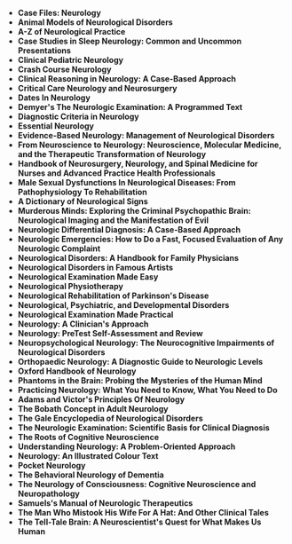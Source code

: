 
<ul>
  
 <li><b><a target="_blank" href="https://github.com/manjunath5496/Neurology-Books/blob/master/rol(1).pdf" style="text-decoration:none;">Case Files: Neurology</a></b></li>
  
<li><b><a target="_blank" href="https://github.com/manjunath5496/Neurology-Books/blob/master/rol(2).pdf" style="text-decoration:none;">Animal Models of Neurological Disorders</a></b></li>

<li><b><a target="_blank" href="https://github.com/manjunath5496/Neurology-Books/blob/master/rol(3).pdf" style="text-decoration:none;">A-Z of Neurological Practice</a></b></li>                         
  <li><b><a target="_blank" href="https://github.com/manjunath5496/Neurology-Books/blob/master/rol(4).pdf" style="text-decoration:none;">Case Studies in Sleep Neurology: Common and Uncommon Presentations</a></b></li>  
     <li><b><a target="_blank" href="https://github.com/manjunath5496/Neurology-Books/blob/master/rol(5).pdf" style="text-decoration:none;">Clinical Pediatric Neurology</a></b></li>  
   <li><b><a target="_blank" href="https://github.com/manjunath5496/Neurology-Books/blob/master/rol(6).pdf" style="text-decoration:none;">Crash Course Neurology</a></b></li>  
                                             

 <li><b><a target="_blank" href="https://github.com/manjunath5496/Neurology-Books/blob/master/rol(7).pdf" style="text-decoration:none;">Clinical Reasoning in Neurology: A Case-Based Approach</a></b></li>
  
<li><b><a target="_blank" href="https://github.com/manjunath5496/Neurology-Books/blob/master/rol(8).pdf" style="text-decoration:none;">Critical Care Neurology and Neurosurgery</a></b></li>

<li><b><a target="_blank" href="https://github.com/manjunath5496/Neurology-Books/blob/master/rol(9).pdf" style="text-decoration:none;">Dates In Neurology</a></b></li>                         
  <li><b><a target="_blank" href="https://github.com/manjunath5496/Neurology-Books/blob/master/rol(10).pdf" style="text-decoration:none;">Demyer's The Neurologic Examination: A Programmed Text</a></b></li>  
     <li><b><a target="_blank" href="https://github.com/manjunath5496/Neurology-Books/blob/master/rol(11).pdf" style="text-decoration:none;">Diagnostic Criteria in Neurology</a></b></li>  
   <li><b><a target="_blank" href="https://github.com/manjunath5496/Neurology-Books/blob/master/rol(12).pdf" style="text-decoration:none;">Essential Neurology</a></b></li>  
                                             
<li><b><a target="_blank" href="https://github.com/manjunath5496/Neurology-Books/blob/master/rol(13).pdf" style="text-decoration:none;">Evidence-Based Neurology: Management of Neurological Disorders</a></b></li>                         
  <li><b><a target="_blank" href="https://github.com/manjunath5496/Neurology-Books/blob/master/rol(14).pdf" style="text-decoration:none;">From Neuroscience to Neurology: Neuroscience, Molecular Medicine, and the Therapeutic Transformation of Neurology</a></b></li>  
     <li><b><a target="_blank" href="https://github.com/manjunath5496/Neurology-Books/blob/master/rol(15).pdf" style="text-decoration:none;">Handbook of Neurosurgery, Neurology, and Spinal Medicine for Nurses and Advanced Practice Health Professionals</a></b></li>  
   <li><b><a target="_blank" href="https://github.com/manjunath5496/Neurology-Books/blob/master/rol(16).pdf" style="text-decoration:none;">Male Sexual Dysfunctions In Neurological Diseases: From Pathophysiology To Rehabilitation</a></b></li>  
                                             
  <li><b><a target="_blank" href="https://github.com/manjunath5496/Neurology-Books/blob/master/rol(17).pdf" style="text-decoration:none;">A Dictionary of Neurological Signs</a></b></li>  
     <li><b><a target="_blank" href="https://github.com/manjunath5496/Neurology-Books/blob/master/rol(18).pdf" style="text-decoration:none;">Murderous Minds: Exploring the Criminal Psychopathic Brain: Neurological Imaging and the Manifestation of Evil</a></b></li>  
   <li><b><a target="_blank" href="https://github.com/manjunath5496/Neurology-Books/blob/master/rol(19).pdf" style="text-decoration:none;">Neurologic Differential Diagnosis: A Case-Based Approach</a></b></li>  

  <li><b><a target="_blank" href="https://github.com/manjunath5496/Neurology-Books/blob/master/rol(20).pdf" style="text-decoration:none;">Neurologic Emergencies: How to Do a Fast, Focused Evaluation of Any Neurologic Complaint</a></b></li>  
     <li><b><a target="_blank" href="https://github.com/manjunath5496/Neurology-Books/blob/master/rol(21).pdf" style="text-decoration:none;">Neurological Disorders: A Handbook for Family Physicians</a></b></li>  
   <li><b><a target="_blank" href="https://github.com/manjunath5496/Neurology-Books/blob/master/rol(22).pdf" style="text-decoration:none;">Neurological Disorders in Famous Artists</a></b></li>  


 <li><b><a target="_blank" href="https://github.com/manjunath5496/Neurology-Books/blob/master/rol(23).pdf" style="text-decoration:none;">Neurological Examination Made Easy</a></b></li>  
     <li><b><a target="_blank" href="https://github.com/manjunath5496/Neurology-Books/blob/master/rol(24).pdf" style="text-decoration:none;">Neurological Physiotherapy</a></b></li>  
   <li><b><a target="_blank" href="https://github.com/manjunath5496/Neurology-Books/blob/master/rol(25).pdf" style="text-decoration:none;">Neurological Rehabilitation of Parkinson's Disease</a></b></li>  

  <li><b><a target="_blank" href="https://github.com/manjunath5496/Neurology-Books/blob/master/rol(26).pdf" style="text-decoration:none;">Neurological, Psychiatric, and Developmental Disorders</a></b></li>  
     <li><b><a target="_blank" href="https://github.com/manjunath5496/Neurology-Books/blob/master/rol(27).pdf" style="text-decoration:none;">Neurological Examination Made Practical</a></b></li>  
   <li><b><a target="_blank" href="https://github.com/manjunath5496/Neurology-Books/blob/master/rol(28).pdf" style="text-decoration:none;">Neurology: A Clinician's Approach </a></b></li>  

<li><b><a target="_blank" href="https://github.com/manjunath5496/Neurology-Books/blob/master/rol(29).pdf" style="text-decoration:none;">Neurology: PreTest Self-Assessment and Review </a></b></li>  

   <li><b><a target="_blank" href="https://github.com/manjunath5496/Neurology-Books/blob/master/rol(30).pdf" style="text-decoration:none;">Neuropsychological Neurology: The Neurocognitive Impairments of Neurological Disorders</a></b></li>  

<li><b><a target="_blank" href="https://github.com/manjunath5496/Neurology-Books/blob/master/rol(31).pdf" style="text-decoration:none;">Orthopaedic Neurology: A Diagnostic Guide to Neurologic Levels</a></b></li>  

  <li><b><a target="_blank" href="https://github.com/manjunath5496/Neurology-Books/blob/master/rol(32).pdf" style="text-decoration:none;">Oxford Handbook of Neurology</a></b></li>  

<li><b><a target="_blank" href="https://github.com/manjunath5496/Neurology-Books/blob/master/rol(33).pdf" style="text-decoration:none;">Phantoms in the Brain: Probing the Mysteries of the Human Mind</a></b></li>  

   <li><b><a target="_blank" href="https://github.com/manjunath5496/Neurology-Books/blob/master/rol(34).pdf" style="text-decoration:none;">Practicing Neurology: What You Need to Know, What You Need to Do</a></b></li>  

<li><b><a target="_blank" href="https://github.com/manjunath5496/Neurology-Books/blob/master/rol(35).pdf" style="text-decoration:none;">Adams and Victor's Principles Of Neurology</a></b></li>  


<li><b><a target="_blank" href="https://github.com/manjunath5496/Neurology-Books/blob/master/rol(36).pdf" style="text-decoration:none;">The Bobath Concept in Adult Neurology </a></b></li>  

   <li><b><a target="_blank" href="https://github.com/manjunath5496/Neurology-Books/blob/master/rol(37).pdf" style="text-decoration:none;">The Gale Encyclopedia of Neurological Disorders</a></b></li>  

<li><b><a target="_blank" href="https://github.com/manjunath5496/Neurology-Books/blob/master/rol(38).pdf" style="text-decoration:none;">The Neurologic Examination: Scientific Basis for Clinical Diagnosis</a></b></li>  

  <li><b><a target="_blank" href="https://github.com/manjunath5496/Neurology-Books/blob/master/rol(39).pdf" style="text-decoration:none;">The Roots of Cognitive Neuroscience</a></b></li>  

<li><b><a target="_blank" href="https://github.com/manjunath5496/Neurology-Books/blob/master/rol(40).pdf" style="text-decoration:none;">Understanding Neurology: A Problem-Oriented Approach</a></b></li>  

   <li><b><a target="_blank" href="https://github.com/manjunath5496/Neurology-Books/blob/master/rol(41).pdf" style="text-decoration:none;">Neurology: An Illustrated Colour Text</a></b></li>  

<li><b><a target="_blank" href="https://github.com/manjunath5496/Neurology-Books/blob/master/rol(42).pdf" style="text-decoration:none;">Pocket Neurology</a></b></li>  


<li><b><a target="_blank" href="https://github.com/manjunath5496/Neurology-Books/blob/master/rol(43).pdf" style="text-decoration:none;">The Behavioral Neurology of Dementia</a></b></li>  

  <li><b><a target="_blank" href="https://github.com/manjunath5496/Neurology-Books/blob/master/rol(44).pdf" style="text-decoration:none;">The Neurology of Consciousness: Cognitive Neuroscience and Neuropathology</a></b></li>  

<li><b><a target="_blank" href="https://github.com/manjunath5496/Neurology-Books/blob/master/rol(45).pdf" style="text-decoration:none;">Samuels's Manual of Neurologic Therapeutics</a></b></li>  

   <li><b><a target="_blank" href="https://github.com/manjunath5496/Neurology-Books/blob/master/rol(46).pdf" style="text-decoration:none;">The Man Who Mistook His Wife For A Hat: And Other Clinical Tales</a></b></li>  

<li><b><a target="_blank" href="https://github.com/manjunath5496/Neurology-Books/blob/master/rol(47).pdf" style="text-decoration:none;">The Tell-Tale Brain: A Neuroscientist's Quest for What Makes Us Human</a></b></li>  




</ul>
